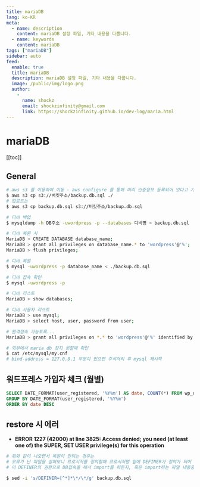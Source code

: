 ```yaml
---
title: mariaDB
lang: ko-KR
meta:
  - name: description
    content: mariaDB 설정 파일, 기타 내용을 다룹니다.
  - name: keywords
    content: mariaDB
tags: ["mariaDB"]
sidebar: auto
feed:
  enable: true
  title: mariaDB
  description: mariaDB 설정 파일, 기타 내용을 다룹니다.
  image: /public/img/logo.png
  author:
    -
      name: shockz
      email: shockzinfinity@gmail.com
      link: https://shockzinfinity.github.io/dev-log/maria.html
---
```


# mariaDB

<TagLinks />

[[toc]]

## General

```bash
# aws s3 를 이용하여 이동 - aws configure 를 통해 미리 인증정보 등록되어 있다고 가정
$ aws s3 cp s3://버킷주소/backup.db.sql ./
# 업로드는
$ aws s3 cp backup.db.sql s3://버킷주소/backup.db.sql

# 디비 백업
$ mysqldump -h DB주소 -uwordpress -p --databases 디비명 > backup.db.sql

# 디비 복원 시
MariaDB > CREATE DATABASE database_name;
MariaDB > grant all privileges on database_name.* to 'wordpress'@'%';
MariaDB > flush privileges;

# 디비 복원
$ mysql -uwordpress -p database_name < ./backup.db.sql

# 디비 접속 확인
$ mysql -uwordpress -p

# 디비 리스트
MariaDB > show databases;

# 디비 사용자 리스트
MariaDB > use mysql;
MariaDB > select host, user, password from user;

# 원격접속 가능토록...
MariaDB > grant all privileges on *.* to 'wordpress'@'%' identified by 'password';

# 외부에서 maria db 찾지 못할때 확인
$ cat /etc/mysql/my.cnf
# bind-address = 127.0.0.1 부분이 있으면 주석처리 후 mysql 재시작
```

## 워드프레스 가입자 체크 (월별)

```sql
SELECT DATE_FORMAT(user_registered, '%Y%m') AS date, COUNT(*) FROM wp_users wu
GROUP BY DATE_FORMAT(user_registered, '%Y%m')
ORDER BY date DESC
```

## restore 시 에러

- **ERROR 1227 (42000) at line 3825: Access denied; you need (at least one of) the SUPER, SET USER privilege(s) for this operation**

```bash
# 위와 같이 나오면서 복원이 안되는 경우는
# 오류가 난 파일을 살펴보니 프로시저를 정의할때 프로시저명 앞에 DEFINER가 정의가 되어 있었음.
# 이 DEFINER의 권한으로 DB접속을 해서 import를 하든지, 혹은 import하는 파일 내용중에서 DEFINER부분을 삭제하면 됨.

$ sed -i 's/DEFINER=[^*]*\*/\*/g' backup.db.sql
```
